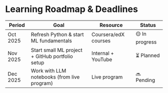 # Learning Roadmap & Deadlines

| Period | Goal | Resource | Status |
|--------|------|-----------|--------|
| Oct 2025 | Refresh Python & start ML fundamentals | Coursera/edX courses | 🟡 In progress |
| Nov 2025 | Start small ML project + GitHub portfolio setup | Internal + YouTube | ⏳ Planned |
| Dec 2025 | Work with LLM notebooks (from live program) | Live program | 🔜 Pending |
